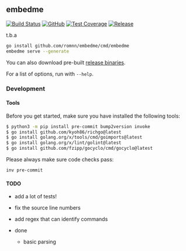 ## embedme

[![Build Status](https://github.com/romnn/embedme/workflows/test/badge.svg)](https://github.com/romnn/embedme/actions)
[![GitHub](https://img.shields.io/github/license/romnn/embedme)](https://github.com/romnn/embedme)
[![Test Coverage](https://codecov.io/gh/romnn/embedme/branch/master/graph/badge.svg)](https://codecov.io/gh/romnn/embedme)
[![Release](https://img.shields.io/github/release/romnn/embedme)](https://github.com/romnn/embedme/releases/latest)

t.b.a

```bash
go install github.com/romnn/embedme/cmd/embedme
embedme serve --generate
```

You can also download pre-built [release binaries](https://github.com/romnn/embedme/releases).

For a list of options, run with `--help`.

### Development

#### Tools

Before you get started, make sure you have installed the following tools:

```bash
$ python3 -m pip install pre-commit bump2version invoke
$ go install github.com/kyoh86/richgo@latest
$ go install golang.org/x/tools/cmd/goimports@latest
$ go install golang.org/x/lint/golint@latest
$ go install github.com/fzipp/gocyclo/cmd/gocyclo@latest
```

Please always make sure code checks pass:

```bash
inv pre-commit
```

#### TODO

- add a lot of tests!
- fix the source line numbers
- add regex that can identify commands

- done
    - basic parsing
